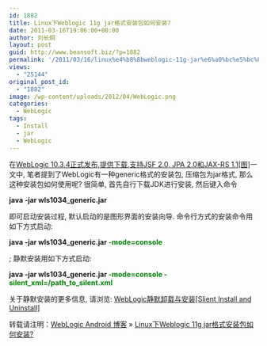 ```yaml
---
id: 1882
title: Linux下Weblogic 11g jar格式安装包如何安装?
date: 2011-03-16T19:06:00+00:00
author: 刘长炯
layout: post
guid: http://www.beansoft.biz/?p=1882
permalink: '/2011/03/16/linux%e4%b8%8bweblogic-11g-jar%e6%a0%bc%e5%bc%8f%e5%ae%89%e8%a3%85%e5%8c%85%e5%a6%82%e4%bd%95%e5%ae%89%e8%a3%85/'
views:
  - "25144"
original_post_id:
  - "1882"
image: /wp-content/uploads/2012/04/WebLogic.png
categories:
  - WebLogic
tags:
  - Install
  - jar
  - WebLogic
---
```

在[WebLogic 10.3.4正式发布,提供下载,支持JSF 2.0, JPA 2.0和JAX-RS 1.1[图]](http://www.beansoft.biz/?p=1582)一文中, 笔者提到了WebLogic有一种generic格式的安装包, 压缩包为jar格式, 那么这种安装包如何使用呢? 很简单, 首先自行下载JDK进行安装, 然后键入命令

**java -jar wls1034_generic.jar** 

即可启动安装过程, 默认启动的是图形界面的安装向导. 命令行方式的安装命令用如下方式启动:

**java -jar wls1034_generic.jar <font color="#008000">-mode=console</font>**

; 静默安装用如下方式启动:

**java -jar wls1034_generic.jar <font color="#008000">-mode=console -silent_xml=/path_to_silent.xml</font>**

关于静默安装的更多信息, 请浏览: [WebLogic静默卸载与安装[Slient Install and Uninstall]](http://www.beansoft.biz/?p=1055)

转载请注明：[WebLogic Android 博客](http://www.beansoft.biz) &raquo; [Linux下Weblogic 11g jar格式安装包如何安装?](http://www.beansoft.biz/2011/03/16/linux%e4%b8%8bweblogic-11g-jar%e6%a0%bc%e5%bc%8f%e5%ae%89%e8%a3%85%e5%8c%85%e5%a6%82%e4%bd%95%e5%ae%89%e8%a3%85/)